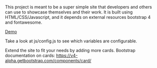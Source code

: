 This project is meant to be a super simple site that developers and others can use to showcase themselves and their work. It is built using HTML/CSS/Javascript, and it depends on external resources bootstrap 4 and fontawesome. 

[Demo](http://www.jasonmoujaes.com)

Take a look at js/config.js to see which variables are configurable.

Extend the site to fit your needs by adding more cards. Bootstrap documentation on cards: https://v4-alpha.getbootstrap.com/components/card/
